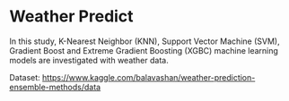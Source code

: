 # Weather Predict

In this study, K-Nearest Neighbor (KNN), Support Vector Machine (SVM), Gradient Boost and Extreme Gradient Boosting (XGBC) machine learning models are investigated with weather data.

Dataset: https://www.kaggle.com/balavashan/weather-prediction-ensemble-methods/data
